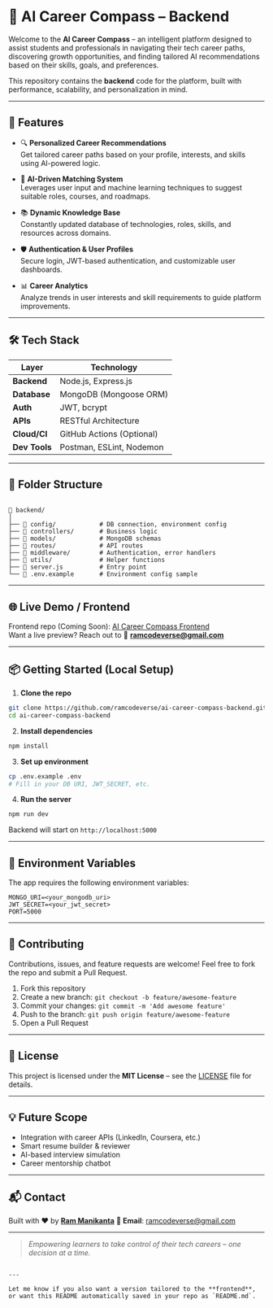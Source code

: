 # 🎯 AI Career Compass – Backend

Welcome to the **AI Career Compass** – an intelligent platform designed to assist students and professionals in navigating their tech career paths, discovering growth opportunities, and finding tailored AI recommendations based on their skills, goals, and preferences.

This repository contains the **backend** code for the platform, built with performance, scalability, and personalization in mind.

---

## 🚀 Features

- 🔍 **Personalized Career Recommendations**  
  Get tailored career paths based on your profile, interests, and skills using AI-powered logic.

- 🧠 **AI-Driven Matching System**  
  Leverages user input and machine learning techniques to suggest suitable roles, courses, and roadmaps.

- 📚 **Dynamic Knowledge Base**  
  Constantly updated database of technologies, roles, skills, and resources across domains.

- 🛡️ **Authentication & User Profiles**  
  Secure login, JWT-based authentication, and customizable user dashboards.

- 📊 **Career Analytics**  
  Analyze trends in user interests and skill requirements to guide platform improvements.

---

## 🛠️ Tech Stack

| Layer         | Technology             |
|---------------|------------------------|
| **Backend**   | Node.js, Express.js    |
| **Database**  | MongoDB (Mongoose ORM) |
| **Auth**      | JWT, bcrypt            |
| **APIs**      | RESTful Architecture   |
| **Cloud/CI**  | GitHub Actions (Optional) |
| **Dev Tools** | Postman, ESLint, Nodemon |

---

## 🧩 Folder Structure

```

📁 backend/
│
├── 📁 config/            # DB connection, environment config
├── 📁 controllers/       # Business logic
├── 📁 models/            # MongoDB schemas
├── 📁 routes/            # API routes
├── 📁 middleware/        # Authentication, error handlers
├── 📁 utils/             # Helper functions
├── 📄 server.js          # Entry point
└── 📄 .env.example       # Environment config sample

````

---

## 🌐 Live Demo / Frontend

Frontend repo (Coming Soon): [AI Career Compass Frontend](https://github.com/ramcodeverse/ai-career-compass-frontend)  
Want a live preview? Reach out to 📧 **ramcodeverse@gmail.com**

---

## 📦 Getting Started (Local Setup)

1. **Clone the repo**

```bash
git clone https://github.com/ramcodeverse/ai-career-compass-backend.git
cd ai-career-compass-backend
````

2. **Install dependencies**

```bash
npm install
```

3. **Set up environment**

```bash
cp .env.example .env
# Fill in your DB URI, JWT_SECRET, etc.
```

4. **Run the server**

```bash
npm run dev
```

Backend will start on `http://localhost:5000`

---

## 🔐 Environment Variables

The app requires the following environment variables:

```env
MONGO_URI=<your_mongodb_uri>
JWT_SECRET=<your_jwt_secret>
PORT=5000
```

---

## 👥 Contributing

Contributions, issues, and feature requests are welcome!
Feel free to fork the repo and submit a Pull Request.

1. Fork this repository
2. Create a new branch: `git checkout -b feature/awesome-feature`
3. Commit your changes: `git commit -m 'Add awesome feature'`
4. Push to the branch: `git push origin feature/awesome-feature`
5. Open a Pull Request

---

## 📄 License

This project is licensed under the **MIT License** – see the [LICENSE](LICENSE) file for details.

---

## 💡 Future Scope

* Integration with career APIs (LinkedIn, Coursera, etc.)
* Smart resume builder & reviewer
* AI-based interview simulation
* Career mentorship chatbot

---

## 📬 Contact

Built with ❤️ by [**Ram Manikanta**](https://github.com/ramcodeverse)
📧 **Email**: [ramcodeverse@gmail.com](mailto:ramcodeverse@gmail.com)

---

> *Empowering learners to take control of their tech careers – one decision at a time.*

```

---

Let me know if you also want a version tailored to the **frontend**, or want this README automatically saved in your repo as `README.md`.
```
